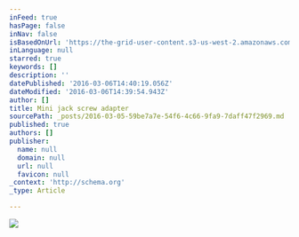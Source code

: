 ```yaml
---
inFeed: true
hasPage: false
inNav: false
isBasedOnUrl: 'https://the-grid-user-content.s3-us-west-2.amazonaws.com/13e167bc-ba96-4a1c-9683-f66fce3800a1.png'
inLanguage: null
starred: true
keywords: []
description: ''
datePublished: '2016-03-06T14:40:19.056Z'
dateModified: '2016-03-06T14:39:54.943Z'
author: []
title: Mini jack screw adapter
sourcePath: _posts/2016-03-05-59be7a7e-54f6-4c66-9fa9-7daff47f2969.md
published: true
authors: []
publisher:
  name: null
  domain: null
  url: null
  favicon: null
_context: 'http://schema.org'
_type: Article

---
```

![](https://the-grid-user-content.s3-us-west-2.amazonaws.com/13e167bc-ba96-4a1c-9683-f66fce3800a1.png)